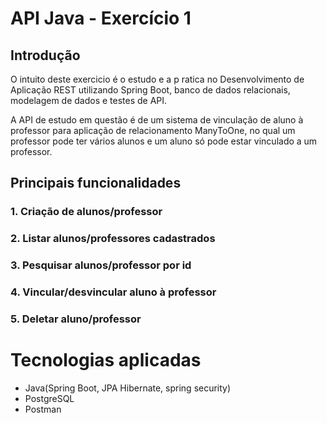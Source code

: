 # API Java - Exercício 1

## Introdução
O intuito deste exercicio é o estudo e a p ratica no Desenvolvimento de Aplicação REST utilizando
Spring Boot, banco de dados relacionais, modelagem de dados e testes de API.

A API de estudo em questão é de um sistema de vinculação de aluno à professor para aplicação de 
relacionamento ManyToOne, no qual  um professor pode ter vários alunos e um aluno só pode estar 
vinculado a um professor.

## Principais funcionalidades

### 1. Criação de alunos/professor 
### 2. Listar alunos/professores cadastrados 
### 3. Pesquisar alunos/professor por id
### 4. Vincular/desvincular aluno à professor
### 5. Deletar aluno/professor

# Tecnologias aplicadas
- Java(Spring Boot, JPA Hibernate, spring security)
- PostgreSQL
- Postman
